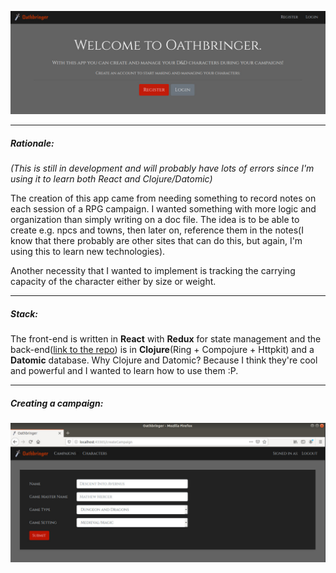 ![alt text](welcome.jpeg)

---
##### Rationale:
*(This is still in development and will probably have lots of errors since I'm using it to learn both React and Clojure/Datomic)*

The creation of this app came from needing something to record notes on each session of a RPG campaign. 
I wanted something with more logic and organization than simply writing on a doc file. The idea is to be able to create 
e.g. npcs and towns, then later on, reference them in the notes(I know that there probably are other sites that can do this, 
but again, I'm using this to learn new technologies).

Another necessity that I wanted to implement is tracking the carrying capacity of the character either by size or weight.

---

##### Stack:
The front-end is written in **React** with **Redux** for state management and the back-end([link to the repo](https://github.com/karasmaur/oathbringer-backend)) is in **Clojure**(Ring + Compojure + Httpkit)
and a **Datomic** database. Why Clojure and Datomic? Because I think they're cool and powerful and I wanted to learn how to use them :P.

---

##### Creating a campaign:

![alt text](create-campaign.jpeg)
